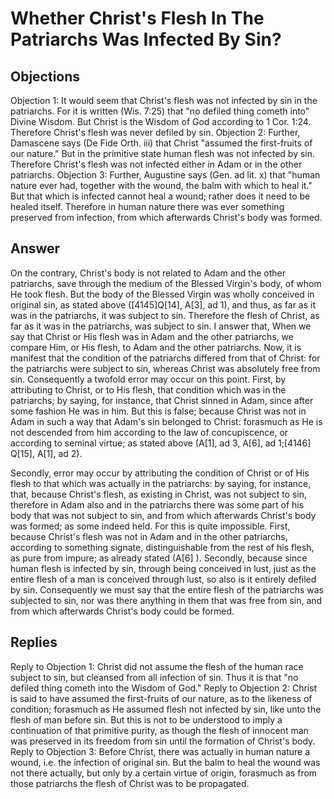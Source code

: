 # Whether Christ's Flesh In The Patriarchs Was Infected By Sin?
## Objections
Objection 1: It would seem that Christ's flesh was not infected by sin in the patriarchs. For it is written (Wis. 7:25) that "no defiled thing cometh into" Divine Wisdom. But Christ is the Wisdom of God according to 1 Cor. 1:24. Therefore Christ's flesh was never defiled by sin.
Objection 2: Further, Damascene says (De Fide Orth. iii) that Christ "assumed the first-fruits of our nature." But in the primitive state human flesh was not infected by sin. Therefore Christ's flesh was not infected either in Adam or in the other patriarchs.
Objection 3: Further, Augustine says (Gen. ad lit. x) that "human nature ever had, together with the wound, the balm with which to heal it." But that which is infected cannot heal a wound; rather does it need to be healed itself. Therefore in human nature there was ever something preserved from infection, from which afterwards Christ's body was formed.
## Answer
On the contrary, Christ's body is not related to Adam and the other patriarchs, save through the medium of the Blessed Virgin's body, of whom He took flesh. But the body of the Blessed Virgin was wholly conceived in original sin, as stated above ([4145]Q[14], A[3], ad 1), and thus, as far as it was in the patriarchs, it was subject to sin. Therefore the flesh of Christ, as far as it was in the patriarchs, was subject to sin.
I answer that, When we say that Christ or His flesh was in Adam and the other patriarchs, we compare Him, or His flesh, to Adam and the other patriarchs. Now, it is manifest that the condition of the patriarchs differed from that of Christ: for the patriarchs were subject to sin, whereas Christ was absolutely free from sin. Consequently a twofold error may occur on this point. First, by attributing to Christ, or to His flesh, that condition which was in the patriarchs; by saying, for instance, that Christ sinned in Adam, since after some fashion He was in him. But this is false; because Christ was not in Adam in such a way that Adam's sin belonged to Christ: forasmuch as He is not descended from him according to the law of concupiscence, or according to seminal virtue; as stated above (A[1], ad 3, A[6], ad 1;[4146] Q[15], A[1], ad 2).

Secondly, error may occur by attributing the condition of Christ or of His flesh to that which was actually in the patriarchs: by saying, for instance, that, because Christ's flesh, as existing in Christ, was not subject to sin, therefore in Adam also and in the patriarchs there was some part of his body that was not subject to sin, and from which afterwards Christ's body was formed; as some indeed held. For this is quite impossible. First, because Christ's flesh was not in Adam and in the other patriarchs, according to something signate, distinguishable from the rest of his flesh, as pure from impure; as already stated (A[6] ). Secondly, because since human flesh is infected by sin, through being conceived in lust, just as the entire flesh of a man is conceived through lust, so also is it entirely defiled by sin. Consequently we must say that the entire flesh of the patriarchs was subjected to sin, nor was there anything in them that was free from sin, and from which afterwards Christ's body could be formed.
## Replies
Reply to Objection 1: Christ did not assume the flesh of the human race subject to sin, but cleansed from all infection of sin. Thus it is that "no defiled thing cometh into the Wisdom of God."
Reply to Objection 2: Christ is said to have assumed the first-fruits of our nature, as to the likeness of condition; forasmuch as He assumed flesh not infected by sin, like unto the flesh of man before sin. But this is not to be understood to imply a continuation of that primitive purity, as though the flesh of innocent man was preserved in its freedom from sin until the formation of Christ's body.
Reply to Objection 3: Before Christ, there was actually in human nature a wound, i.e. the infection of original sin. But the balm to heal the wound was not there actually, but only by a certain virtue of origin, forasmuch as from those patriarchs the flesh of Christ was to be propagated.
